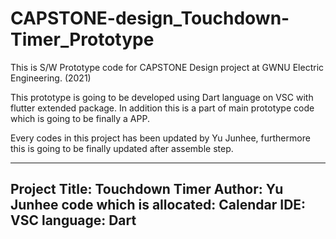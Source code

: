 # CAPSTONE-design_Touchdown-Timer_Prototype


This is S/W Prototype code for CAPSTONE Design project at GWNU Electric Engineering. (2021)

This prototype is going to be developed using Dart language on VSC with flutter extended package.
In addition this is a part of main prototype code which is going to be finally a APP. 

Every codes in this project has been updated by Yu Junhee, furthermore this is going to be finally updated 
after assemble step. 

----------------------------------------------------------------------------------
Project Title: Touchdown Timer
Author: Yu Junhee
code which is allocated: Calendar
IDE: VSC
language: Dart
----------------------------------------------------------------------------------
